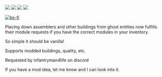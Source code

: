 [![](https://img.shields.io/badge/dynamic/json?color=orange&label=Factorio&query=downloads_count&suffix=%20downloads&url=https%3A%2F%2Fmods.factorio.com%2Fapi%2Fmods%2Fbuilding-inserts-modules&style=for-the-badge)](https://mods.factorio.com/mod/building-inserts-modules) [![](https://img.shields.io/badge/Discord-Community-blue?style=for-the-badge)](https://discord.gg/K3fXMGVc4z) [![](https://img.shields.io/github/issues/protocol-1903/building-inserts-modules?label=Bug%20Reports&style=for-the-badge)](https://github.com/protocol-1903/no-pipe-touching/issues) [![](https://img.shields.io/github/issues-pr/protocol-1903/building-inserts-modules?label=Pull%20Requests&style=for-the-badge)](https://github.com/protocol_1903/building-inserts-modules/pulls)

[![ko-fi](https://ko-fi.com/img/githubbutton_sm.svg)](https://ko-fi.com/B0B7145X5R)

Placing down assemblers and other buildings from ghost entities now fulfills their module requests if you have the correct modules in your inventory.

So simple it should be vanilla!

Supports modded buildings, quality, etc.

Requested by infantryman4life on discord

If you have a mod idea, let me know and I can look into it.